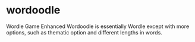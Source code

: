 # wordoodle
Wordle Game Enhanced
Wordoodle is essentially Wordle except with more options, such as thematic option and different 
lengths in words.

